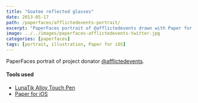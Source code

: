 ```yaml
---
title: "Goatee reflected glasses"
date: 2013-05-17
path: /paperfaces/afflictedevents-portrait/
excerpt: "PaperFaces portrait of @afflictedevents drawn with Paper for iOS on an iPad."
image: ../../images/paperfaces-afflictedevents-twitter.jpg
categories: [paperfaces]
tags: [portrait, illustration, Paper for iOS]
---
```


PaperFaces portrait of project donator [@afflictedevents](https://twitter.com/afflictedevents).

#### Tools used

- [LunaTik Alloy Touch Pen](https://www.amazon.com/gp/product/B00821TR7G/ref=as_li_ss_tl?ie=UTF8&tag=mademist-20&linkCode=as2&camp=1789&creative=390957&creativeASIN=B00821TR7G)
- [Paper for iOS](https://paper.bywetransfer.com/)
